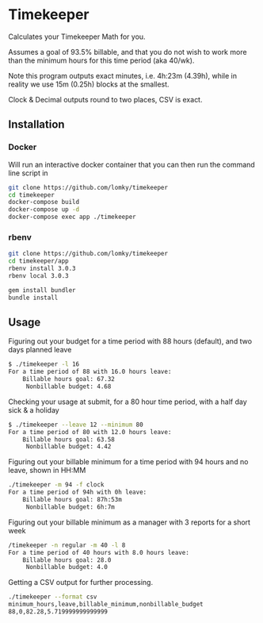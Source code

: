 # Timekeeper

Calculates your Timekeeper Math for you.

Assumes a goal of 93.5% billable, and that you do not wish to work more than the minimum hours for this time period (aka 40/wk).

Note this program outputs exact minutes, i.e. 4h:23m (4.39h), while in reality we use 15m (0.25h) blocks at the smallest.

Clock & Decimal outputs round to two places, CSV is exact.

## Installation

### Docker
Will run an interactive docker container that you can then run the command line script in

```bash
git clone https://github.com/lomky/timekeeper
cd timekeeper
docker-compose build
docker-compose up -d
docker-compose exec app ./timekeeper
```

### rbenv
```bash
git clone https://github.com/lomky/timekeeper
cd timekeeper/app
rbenv install 3.0.3
rbenv local 3.0.3

gem install bundler
bundle install
```

## Usage

Figuring out your budget for a time period with 88 hours (default), and two days planned leave

```bash
$ ./timekeeper -l 16
For a time period of 88 with 16.0 hours leave:
    Billable hours goal: 67.32
     Nonbillable budget: 4.68
```

Checking your usage at submit, for a 80 hour time period, with a half day sick & a holiday

```bash
$ ./timekeeper --leave 12 --minimum 80
For a time period of 80 with 12.0 hours leave:
    Billable hours goal: 63.58
     Nonbillable budget: 4.42
```

Figuring out your billable minimum for a time period with 94 hours and no leave, shown in HH:MM

```bash
./timekeeper -m 94 -f clock
For a time period of 94h with 0h leave:
    Billable hours goal: 87h:53m
     Nonbillable budget: 6h:7m
```

Figuring out your billable minimum as a manager with 3 reports for a short week
```bash
/timekeeper -n regular -m 40 -l 8
For a time period of 40 hours with 8.0 hours leave:
    Billable hours goal: 28.0
     Nonbillable budget: 4.0
```

Getting a CSV output for further processing.

```bash
./timekeeper --format csv
minimum_hours,leave,billable_minimum,nonbillable_budget
88,0,82.28,5.719999999999999
```
